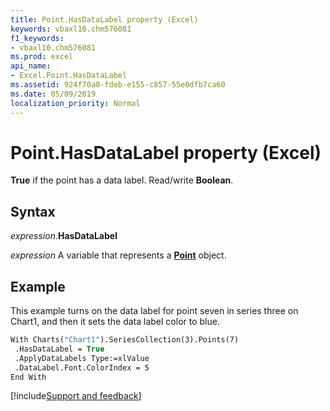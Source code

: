 ```yaml
---
title: Point.HasDataLabel property (Excel)
keywords: vbaxl10.chm576081
f1_keywords:
- vbaxl10.chm576081
ms.prod: excel
api_name:
- Excel.Point.HasDataLabel
ms.assetid: 924f70a0-fdeb-e155-c857-55e0dfb7ca60
ms.date: 05/09/2019
localization_priority: Normal
---
```



# Point.HasDataLabel property (Excel)

**True** if the point has a data label. Read/write **Boolean**.


## Syntax

_expression_.**HasDataLabel**

_expression_ A variable that represents a **[Point](Excel.Point(object).md)** object.


## Example

This example turns on the data label for point seven in series three on Chart1, and then it sets the data label color to blue.

```vb
With Charts("Chart1").SeriesCollection(3).Points(7) 
 .HasDataLabel = True 
 .ApplyDataLabels Type:=xlValue 
 .DataLabel.Font.ColorIndex = 5 
End With
```




[!include[Support and feedback](~/includes/feedback-boilerplate.md)]